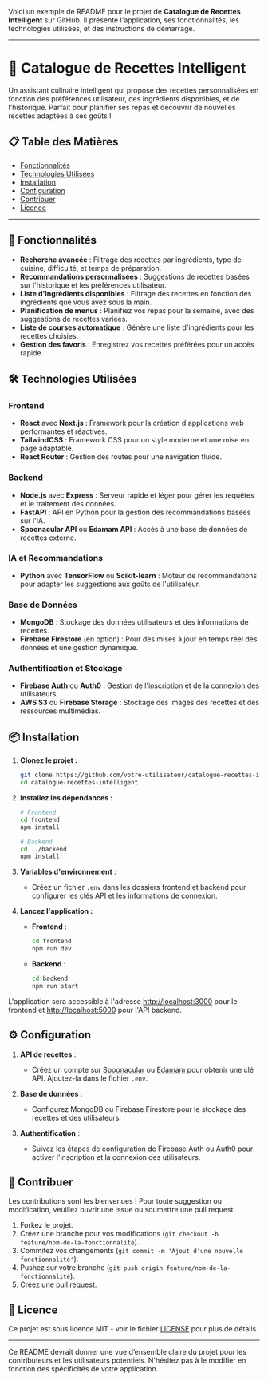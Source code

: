 Voici un exemple de README pour le projet de **Catalogue de Recettes Intelligent** sur GitHub. Il présente l'application, ses fonctionnalités, les technologies utilisées, et des instructions de démarrage.

---

# 📖 Catalogue de Recettes Intelligent

Un assistant culinaire intelligent qui propose des recettes personnalisées en fonction des préférences utilisateur, des ingrédients disponibles, et de l'historique. Parfait pour planifier ses repas et découvrir de nouvelles recettes adaptées à ses goûts !

## 📋 Table des Matières

- [Fonctionnalités](#-fonctionnalités)
- [Technologies Utilisées](#-technologies-utilisées)
- [Installation](#-installation)
- [Configuration](#-configuration)
- [Contribuer](#-contribuer)
- [Licence](#-licence)

---

## 🚀 Fonctionnalités

- **Recherche avancée** : Filtrage des recettes par ingrédients, type de cuisine, difficulté, et temps de préparation.
- **Recommandations personnalisées** : Suggestions de recettes basées sur l'historique et les préférences utilisateur.
- **Liste d'ingrédients disponibles** : Filtrage des recettes en fonction des ingrédients que vous avez sous la main.
- **Planification de menus** : Planifiez vos repas pour la semaine, avec des suggestions de recettes variées.
- **Liste de courses automatique** : Génère une liste d'ingrédients pour les recettes choisies.
- **Gestion des favoris** : Enregistrez vos recettes préférées pour un accès rapide.

## 🛠 Technologies Utilisées

### Frontend
- **React** avec **Next.js** : Framework pour la création d'applications web performantes et réactives.
- **TailwindCSS** : Framework CSS pour un style moderne et une mise en page adaptable.
- **React Router** : Gestion des routes pour une navigation fluide.

### Backend
- **Node.js** avec **Express** : Serveur rapide et léger pour gérer les requêtes et le traitement des données.
- **FastAPI** : API en Python pour la gestion des recommandations basées sur l'IA.
- **Spoonacular API** ou **Edamam API** : Accès à une base de données de recettes externe.

### IA et Recommandations
- **Python** avec **TensorFlow** ou **Scikit-learn** : Moteur de recommandations pour adapter les suggestions aux goûts de l'utilisateur.

### Base de Données
- **MongoDB** : Stockage des données utilisateurs et des informations de recettes.
- **Firebase Firestore** (en option) : Pour des mises à jour en temps réel des données et une gestion dynamique.

### Authentification et Stockage
- **Firebase Auth** ou **Auth0** : Gestion de l'inscription et de la connexion des utilisateurs.
- **AWS S3** ou **Firebase Storage** : Stockage des images des recettes et des ressources multimédias.

## 📦 Installation

1. **Clonez le projet :**
   ```bash
   git clone https://github.com/votre-utilisateur/catalogue-recettes-intelligent.git
   cd catalogue-recettes-intelligent
   ```

2. **Installez les dépendances :**
   ```bash
   # Frontend
   cd frontend
   npm install

   # Backend
   cd ../backend
   npm install
   ```

3. **Variables d'environnement** :
   - Créez un fichier `.env` dans les dossiers frontend et backend pour configurer les clés API et les informations de connexion.
   
4. **Lancez l'application :**
   - **Frontend** : 
     ```bash
     cd frontend
     npm run dev
     ```
   - **Backend** :
     ```bash
     cd backend
     npm run start
     ```

L'application sera accessible à l'adresse [http://localhost:3000](http://localhost:3000) pour le frontend et [http://localhost:5000](http://localhost:5000) pour l'API backend.

## ⚙️ Configuration

1. **API de recettes** :
   - Créez un compte sur [Spoonacular](https://spoonacular.com/food-api) ou [Edamam](https://www.edamam.com/) pour obtenir une clé API. Ajoutez-la dans le fichier `.env`.

2. **Base de données** :
   - Configurez MongoDB ou Firebase Firestore pour le stockage des recettes et des utilisateurs.

3. **Authentification** :
   - Suivez les étapes de configuration de Firebase Auth ou Auth0 pour activer l'inscription et la connexion des utilisateurs.

## 🤝 Contribuer

Les contributions sont les bienvenues ! Pour toute suggestion ou modification, veuillez ouvrir une issue ou soumettre une pull request.

1. Forkez le projet.
2. Créez une branche pour vos modifications (`git checkout -b feature/nom-de-la-fonctionnalité`).
3. Commitez vos changements (`git commit -m 'Ajout d'une nouvelle fonctionnalité'`).
4. Pushez sur votre branche (`git push origin feature/nom-de-la-fonctionnalité`).
5. Créez une pull request.

## 📄 Licence

Ce projet est sous licence MIT - voir le fichier [LICENSE](LICENSE) pour plus de détails.

---

Ce README devrait donner une vue d’ensemble claire du projet pour les contributeurs et les utilisateurs potentiels. N'hésitez pas à le modifier en fonction des spécificités de votre application.
